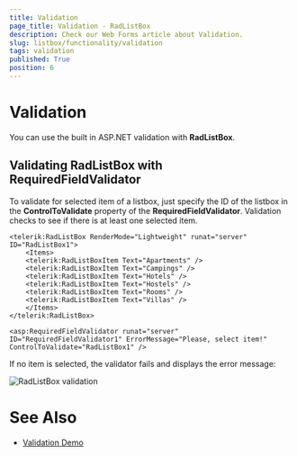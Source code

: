 ```yaml
---
title: Validation
page_title: Validation - RadListBox
description: Check our Web Forms article about Validation.
slug: listbox/functionality/validation
tags: validation
published: True
position: 6
---
```


# Validation

You can use the built in ASP.NET validation with **RadListBox**.

## Validating RadListBox with RequiredFieldValidator

To validate for selected item of a listbox, just specify the ID of the listbox in the **ControlToValidate** property of the **RequiredFieldValidator**. Validation checks to see if there is at least one selected item.

````ASPNET
<telerik:RadListBox RenderMode="Lightweight" runat="server" ID="RadListBox1"> 
	<Items>  
	<telerik:RadListBoxItem Text="Apartments" />  
	<telerik:RadListBoxItem Text="Campings" />  
	<telerik:RadListBoxItem Text="Hotels" />  
	<telerik:RadListBoxItem Text="Hostels" />  
	<telerik:RadListBoxItem Text="Rooms" />  
	<telerik:RadListBoxItem Text="Villas" />
	</Items>
</telerik:RadListBox>

<asp:RequiredFieldValidator runat="server" ID="RequiredFieldValidator1" ErrorMessage="Please, select item!" ControlToValidate="RadListBox1" />				
````

If no item is selected, the validator fails and displays the error message:

![RadListBox validation](images/listbox_validation.png)

# See Also

 * [Validation Demo](https://demos.telerik.com/aspnet-ajax/listbox/examples/functionality/validation/defaultcs.aspx)
